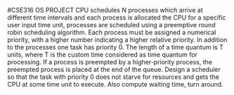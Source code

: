 
#CSE316 OS PROJECT
CPU schedules N processes which arrive at different time intervals and each process is 
allocated the CPU for a specific user input time unit, processes are scheduled using a preemptive 
round robin scheduling algorithm. Each process must be assigned a numerical priority, with a 
higher number indicating a higher relative priority. In addition to the processes one task has 
priority 0. The length of a time quantum is T units, where T is the custom time considered as 
time quantum for processing. If a process is preempted by a higher-priority process, the 
preempted process is placed at the end of the queue. Design a scheduler so that the task with 
priority 0 does not starve for resources and gets the CPU at some time unit to execute. Also 
compute waiting time, turn around.
